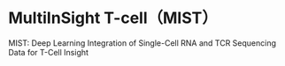 # MultiInSight T-cell（MIST）
MIST: Deep Learning Integration of Single-Cell RNA and TCR Sequencing Data for T-Cell Insight
